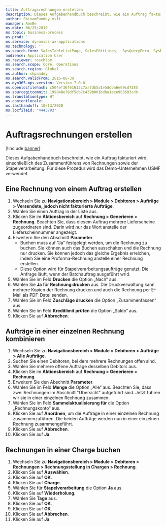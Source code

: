 ```yaml
---
title: Auftragsrechnungen erstellen
description: Dieses Aufgabenhandbuch beschreibt, wie ein Auftrag fakturiert wird, einschließlich des Zusammenführens von Rechnungen sowie der Stapelverarbeitung.
author: ShivamPandey-msft
manager: AnnBe
ms.date: 06/25/2019
ms.topic: business-process
ms.prod: ''
ms.service: dynamics-ax-applications
ms.technology: ''
ms.search.form: SalesTableListPage, SalesEditLines,  SysQueryForm, SysRecurrence
audience: Application User
ms.reviewer: roschlom
ms.search.scope: Core, Operations
ms.search.region: Global
ms.author: shpandey
ms.search.validFrom: 2016-06-30
ms.dyn365.ops.version: Version 7.0.0
ms.openlocfilehash: c504ef36f61613c7aa7db5a1e5ddba6e69cd7285
ms.sourcegitcommit: 199848e78df5cb7c439b001bdbe1ece963593cdb
ms.translationtype: HT
ms.contentlocale: 
ms.lasthandoff: 10/13/2020
ms.locfileid: "4443703"
---
```

# <a name="create-sales-order-invoices"></a>Auftragsrechnungen erstellen

[!include [banner](../../includes/banner.md)]

Dieses Aufgabenhandbuch beschreibt, wie ein Auftrag fakturiert wird, einschließlich des Zusammenführens von Rechnungen sowie der Stapelverarbeitung. Für diese Prozedur wird das Demo-Unternehmen USMF verwendet.


## <a name="create-an-invoice-from-a-sales-order"></a>Eine Rechnung von einem Auftrag erstellen
1. Wechseln Sie zu **Navigationsbereich > Module > Debitoren > Aufträge > Versendete, jedoch nicht fakturierte Aufträge**.
2. Wählen Sie einen Auftrag in der Liste aus. 
3. Klicken Sie im **Aktionsbereich** auf **Rechnung > Generieren > Rechnung**. Beachten Sie, dass diesem Auftrag mehrere Lieferscheine zugeordneten sind. Darin wird nur das Wort <multiple> anstelle der Lieferscheinnummer angezeigt.  
4. Erweitern Sie den Abschnitt **Parameter**.
    - Buchen muss auf "Ja" festgelegt werden, um die Rechnung zu buchen. Sie können auch das Buchen ausschalten und die Rechnung nur drucken. Sie können jedoch das gleiche Ergebnis erreichen, indem Sie eine Proforma-Rechnung anstelle einer Rechnung erstellen.  
    - Diese Option wird für Stapelverarbeitungsaufträge genutzt. Die Anfrage läuft, wenn der Batchauftrag ausgeführt wrid.
5. Wählen Sie im Feld **Drucken** die Option „Nach“ aus.
6. Wählen Sie **Ja** für **Rechnung drucken** aus. Die Druckverwaltung kann mehrere Kopien der Rechnung drucken und auch die Rechnung per E-Mail als PDF-Datei senden.  
7. Wählen Sie im Feld **Zuschläge drucken** die Option „Zusammenfassen“ aus.
8. Wählen Sie im Feld **Kreditlimit prüfen** die Option „Saldo“ aus.
9. Klicken Sie auf **Abbrechen**.

## <a name="combine-orders-into-a-single-invoice"></a>Aufträge in einer einzelnen Rechnung kombinieren
1. Wechseln Sie zu **Navigationsbereich > Module > Debitoren > Aufträge > Alle Aufträge**.
2. Suchen Sie einen Debitoren, bei dem mehrere Rechnungen offen sind.
3. Wählen Sie mehrere offene Aufträge desselben Debitors aus.
4. Klicken Sie im **Aktionsbereich** auf **Rechnung > Generieren > Rechnung**.
5. Erweitern Sie den Abschnitt **Parameter**.
6. Wählen Sie im Feld **Menge** die Option „Alle“ aus. Beachten Sie, dass zwei Rechnungen im Abschnitt "Übersicht" aufgeführt sind. Jetzt führen wir sie in einer einzelnen Rechnung zusammen.  
7. Wählen Sie im Feld **Sammelaktualisierung für** die Option „Rechnungskonto“ aus.
8. Klicken Sie auf **Anordnen**, um die Aufträge in einer einzelnen Rechnung zusammenzuführen. Die beiden Aufträge werden nun in einer einzelnen Rechnung zusammengeführt.   
9. Klicken Sie auf **Abbrechen**.
10. Klicken Sie auf **Ja**.

## <a name="post-invoices-in-a-batch"></a>Rechnungen in einer Charge buchen
1. Wechseln Sie zu **Navigationsbereich > Module > Debitoren > Rechnungen > Rechnungsstellung in Chargen > Rechnung**.
2. Klicken Sie auf **Auswählen**.
3. Klicken Sie auf **OK**.
4. Klicken Sie auf **Charge**.
5. Wählen Sie für **Stapelverarbeitung** die Option **Ja** aus.
6. Klicken Sie auf **Wiederholung**.
7. Wählen Sie **Tage** aus.
8. Klicken Sie auf **OK**.
9. Klicken Sie auf **OK**.
10. Klicken Sie auf **Abbrechen**.
11. Klicken Sie auf **Ja**.


